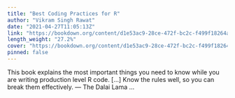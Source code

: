 ```yaml
---
title: "Best Coding Practices for R"
author: "Vikram Singh Rawat"
date: "2021-04-27T11:05:13Z"
link: "https://bookdown.org/content/d1e53ac9-28ce-472f-bc2c-f499f18264a3/"
length_weight: "27.2%"
cover: "https://bookdown.org/content/d1e53ac9-28ce-472f-bc2c-f499f18264a3/figures/cover.png"
pinned: false
---
```


This book explains the most important things you need to know while you are writing production level R code. [...] Know the rules well, so you can break them effectively. — The Dalai Lama  ...
